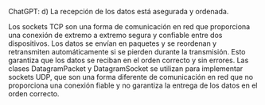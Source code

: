 ChatGPT:
d) La recepción de los datos está asegurada y ordenada.

Los sockets TCP son una forma de comunicación en red que proporciona una conexión de extremo a extremo segura y confiable entre dos dispositivos. Los datos se envían en paquetes y se reordenan y retransmiten automáticamente si se pierden durante la transmisión. Esto garantiza que los datos se reciban en el orden correcto y sin errores. Las clases DatagramPacket y DatagramSocket se utilizan para implementar sockets UDP, que son una forma diferente de comunicación en red que no proporciona una conexión fiable y no garantiza la entrega de los datos en el orden correcto.

